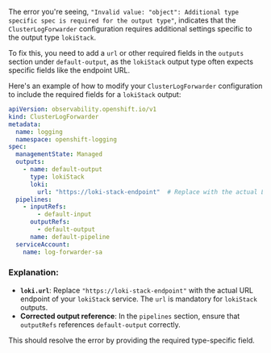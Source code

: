 The error you're seeing, `"Invalid value: "object": Additional type specific spec is required for the output type"`, indicates that the `ClusterLogForwarder` configuration requires additional settings specific to the output type `lokiStack`.

To fix this, you need to add a `url` or other required fields in the `outputs` section under `default-output`, as the `lokiStack` output type often expects specific fields like the endpoint URL.

Here's an example of how to modify your `ClusterLogForwarder` configuration to include the required fields for a `lokiStack` output:

```yaml
apiVersion: observability.openshift.io/v1
kind: ClusterLogForwarder
metadata:
  name: logging
  namespace: openshift-logging
spec:
  managementState: Managed
  outputs:
    - name: default-output
      type: lokiStack
      loki:
        url: "https://loki-stack-endpoint"  # Replace with the actual LokiStack endpoint URL
  pipelines:
    - inputRefs:
        - default-input
      outputRefs:
        - default-output
      name: default-pipeline
  serviceAccount:
    name: log-forwarder-sa
```

### Explanation:
- **`loki.url`**: Replace `"https://loki-stack-endpoint"` with the actual URL endpoint of your `lokiStack` service. The `url` is mandatory for `lokiStack` outputs.
- **Corrected output reference**: In the `pipelines` section, ensure that `outputRefs` references `default-output` correctly.

This should resolve the error by providing the required type-specific field.



